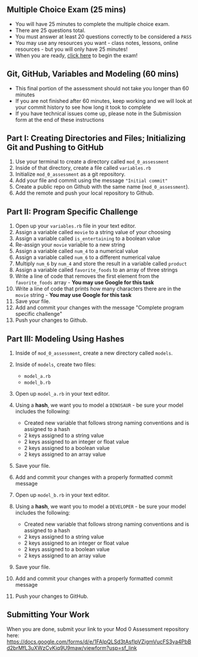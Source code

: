 ## Multiple Choice Exam (25 mins)
- You will have 25 minutes to complete the multiple choice exam. 
- There are 25 questions total.
- You must answer at least 20 questions correctly to be considered a `PASS`
- You may use any resources you want - class notes, lessons, online resources - but you will only have 25 minutes!
- When you are ready, [click here](https://quilgo.com/form/OXuxPwpPbsqZ3X52) to begin the exam! 

## Git, GitHub, Variables and Modeling (60 mins) 
- This final portion of the assessment should not take you longer than 60 minutes
- If you are not finished after 60 minutes, keep working and we will look at your commit history to see how long it took to complete
- If you have technical issues come up, please note in the Submission form at the end of these instructions

## Part I: Creating Directories and Files; Initializing Git and Pushing to GitHub
1. Use your terminal to create a directory called `mod_0_assessment`
1. Inside of that directory, create a file called `variables.rb`
1. Initialize `mod_0_assessment` as a git repository.
1. Add your file and commit using the message `"Initial commit"`
1. Create a public repo on Github with the same name (`mod_0_assessment`).
1. Add the remote and push your local repository to Github.

## Part II: Program Specific Challenge
1. Open up your `variables.rb` file in your text editor.
1. Assign a variable called `movie` to a string value of your choosing
1. Assign a variable called `is_entertaining` to a boolean value
1. Re-assign your `movie` variable to a new string
1. Assign a variable called `num_4` to a numerical value
1. Assign a variable called `num_6` to a different numerical value
1. Multiply `num_6` by `num_4` and store the result in a variable called `product`
1. Assign a variable called `favorite_foods` to an array of three strings
1. Write a line of code that removes the first element from the `favorite_foods` array - **You may use Google for this task**
1. Write a line of code that prints how many characters there are in the `movie` string - **You may use Google for this task**
1. Save your file.
1. Add and commit your changes with the message "Complete program specific challenge"
1. Push your changes to Github.

## Part III: Modeling Using Hashes
1. Inside of `mod_0_assessment`, create a new directory called `models`.
1. Inside of `models`, create two files:
    - `model_a.rb`
    - `model_b.rb`

1. Open up `model_a.rb` in your text editor.
1. Using a **hash**, we want you to model a `DINOSAUR` - be sure your model includes the following:
    - Created new variable that follows strong naming conventions and is assigned to a hash
    - 2 keys assigned to a string value
    - 2 keys assigned to an integer or float value
    - 2 keys assigned to a boolean value
    - 2 keys assigned to an array value
1. Save your file.
1. Add and commit your changes with a properly formatted commit message
1. Open up `model_b.rb` in your text editor.
1. Using a **hash**,  we want you to model a `DEVELOPER` - be sure your model includes the following:
    - Created new variable that follows strong naming conventions and is assigned to a hash
    - 2 keys assigned to a string value
    - 2 keys assigned to an integer or float value
    - 2 keys assigned to a boolean value
    - 2 keys assigned to an array value
1. Save your file.
1. Add and commit your changes with a properly formatted commit message
1. Push your changes to GitHub.

## Submitting Your Work
When you are done, submit your link to your Mod 0 Assessment repository here: https://docs.google.com/forms/d/e/1FAIpQLSd3tAsfIpVZigmVucFS3ya4PbBd2brMfL3uXWzCvKiq9U9maw/viewform?usp=sf_link
